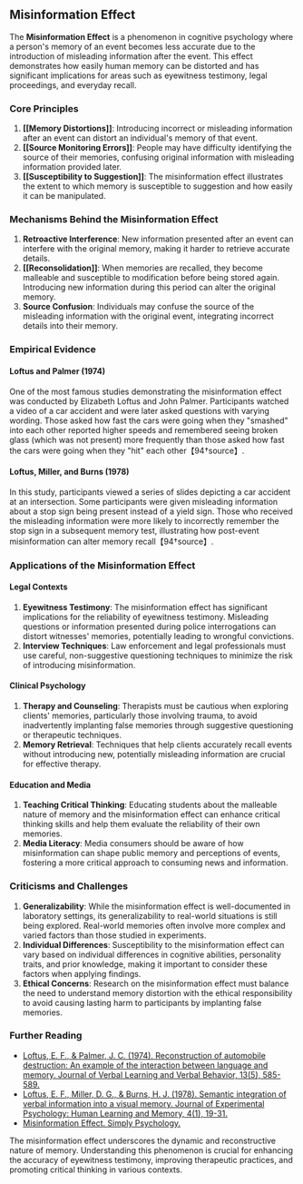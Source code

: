 ## Misinformation Effect

The **Misinformation Effect** is a phenomenon in cognitive psychology where a person's memory of an event becomes less accurate due to the introduction of misleading information after the event. This effect demonstrates how easily human memory can be distorted and has significant implications for areas such as eyewitness testimony, legal proceedings, and everyday recall.

### Core Principles

1. **[[Memory Distortions]]**: Introducing incorrect or misleading information after an event can distort an individual's memory of that event.
2. **[[Source Monitoring Errors]]**: People may have difficulty identifying the source of their memories, confusing original information with misleading information provided later.
3. **[[Susceptibility to Suggestion]]**: The misinformation effect illustrates the extent to which memory is susceptible to suggestion and how easily it can be manipulated.

### Mechanisms Behind the Misinformation Effect

1. **Retroactive Interference**: New information presented after an event can interfere with the original memory, making it harder to retrieve accurate details.
2. **[[Reconsolidation]]**: When memories are recalled, they become malleable and susceptible to modification before being stored again. Introducing new information during this period can alter the original memory.
3. **Source Confusion**: Individuals may confuse the source of the misleading information with the original event, integrating incorrect details into their memory.

### Empirical Evidence

#### Loftus and Palmer (1974)

One of the most famous studies demonstrating the misinformation effect was conducted by Elizabeth Loftus and John Palmer. Participants watched a video of a car accident and were later asked questions with varying wording. Those asked how fast the cars were going when they "smashed" into each other reported higher speeds and remembered seeing broken glass (which was not present) more frequently than those asked how fast the cars were going when they "hit" each other【94†source】.

#### Loftus, Miller, and Burns (1978)

In this study, participants viewed a series of slides depicting a car accident at an intersection. Some participants were given misleading information about a stop sign being present instead of a yield sign. Those who received the misleading information were more likely to incorrectly remember the stop sign in a subsequent memory test, illustrating how post-event misinformation can alter memory recall【94†source】.

### Applications of the Misinformation Effect

#### Legal Contexts

1. **Eyewitness Testimony**: The misinformation effect has significant implications for the reliability of eyewitness testimony. Misleading questions or information presented during police interrogations can distort witnesses' memories, potentially leading to wrongful convictions.
2. **Interview Techniques**: Law enforcement and legal professionals must use careful, non-suggestive questioning techniques to minimize the risk of introducing misinformation.

#### Clinical Psychology

1. **Therapy and Counseling**: Therapists must be cautious when exploring clients' memories, particularly those involving trauma, to avoid inadvertently implanting false memories through suggestive questioning or therapeutic techniques.
2. **Memory Retrieval**: Techniques that help clients accurately recall events without introducing new, potentially misleading information are crucial for effective therapy.

#### Education and Media

1. **Teaching Critical Thinking**: Educating students about the malleable nature of memory and the misinformation effect can enhance critical thinking skills and help them evaluate the reliability of their own memories.
2. **Media Literacy**: Media consumers should be aware of how misinformation can shape public memory and perceptions of events, fostering a more critical approach to consuming news and information.

### Criticisms and Challenges

1. **Generalizability**: While the misinformation effect is well-documented in laboratory settings, its generalizability to real-world situations is still being explored. Real-world memories often involve more complex and varied factors than those studied in experiments.
2. **Individual Differences**: Susceptibility to the misinformation effect can vary based on individual differences in cognitive abilities, personality traits, and prior knowledge, making it important to consider these factors when applying findings.
3. **Ethical Concerns**: Research on the misinformation effect must balance the need to understand memory distortion with the ethical responsibility to avoid causing lasting harm to participants by implanting false memories.

### Further Reading

- [Loftus, E. F., & Palmer, J. C. (1974). Reconstruction of automobile destruction: An example of the interaction between language and memory. Journal of Verbal Learning and Verbal Behavior, 13(5), 585-589.](https://www.sciencedirect.com/science/article/abs/pii/S0022537174800113)
- [Loftus, E. F., Miller, D. G., & Burns, H. J. (1978). Semantic integration of verbal information into a visual memory. Journal of Experimental Psychology: Human Learning and Memory, 4(1), 19-31.](https://psycnet.apa.org/doi/10.1037/0278-7393.4.1.19)
- [Misinformation Effect. Simply Psychology.](https://www.simplypsychology.org/misinformation-effect.html)

The misinformation effect underscores the dynamic and reconstructive nature of memory. Understanding this phenomenon is crucial for enhancing the accuracy of eyewitness testimony, improving therapeutic practices, and promoting critical thinking in various contexts.